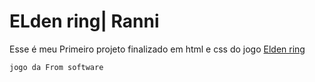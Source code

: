 # ELden ring| Ranni

 Esse é meu Primeiro projeto finalizado em html e css do jogo [Elden ring](https://store.steampowered.com/app/1245620/ELDEN_RING/)

```
jogo da From software
```
